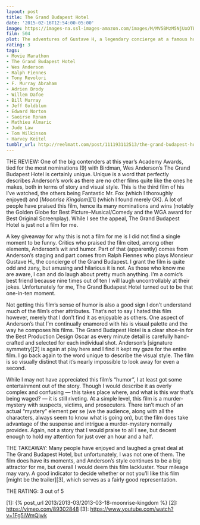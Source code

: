 ```yaml
---
layout: post
title: The Grand Budapest Hotel
date: '2015-02-16T12:54:00-05:00'
image: https://images-na.ssl-images-amazon.com/images/M/MV5BMzM5NjUxOTEyMl5BMl5BanBnXkFtZTgwNjEyMDM0MDE@._V1_UX182_CR0,0,182,268_AL_.jpg
film: 504
plot: The adventures of Gustave H, a legendary concierge at a famous hotel from the fictional Republic of Zubrowka between the first and second World Wars, and Zero Moustafa, the lobby boy who becomes his most trusted friend.
rating: 3
tags:
- Movie Marathon
- The Grand Budapest Hotel
- Wes Anderson
- Ralph Fiennes
- Tony Revolori
- F. Murray Abraham
- Adrien Brody
- Willem Dafoe
- Bill Murray
- Jeff Goldblum
- Edward Norton
- Saoirse Ronan
- Mathieu Almaric
- Jude Law
- Tom Wilkinson
- Harvey Keitel
tumblr_url: http://reelmatt.com/post/111193112513/the-grand-budapest-hotel
---
```


THE REVIEW: One of the big contenders at this year’s Academy Awards, tied for the most nominations (9) with Birdman, Wes Anderson’s The Grand Budapest Hotel is certainly unique. Unique is a word that perfectly describes Anderson’s work as there are no other films quite like the ones he makes, both in terms of story and visual style. This is the third film of his I’ve watched, the others being Fantastic Mr. Fox (which I thoroughly enjoyed) and [*Moonrise Kingdom*][1] (which I found merely OK). A lot of people have praised this film, hence its many nominations and wins (notably the Golden Globe for Best Picture–Musical/Comedy and the WGA award for Best Original Screenplay). While I see the appeal, The Grand Budapest Hotel is just not a film for me.

A key giveaway for why this is not a film for me is I did not find a single moment to be funny. Critics who praised the film cited, among other elements, Anderson’s wit and humor. Part of that (apparently) comes from Anderson’s staging and part comes from Ralph Fiennes who plays Monsieur Gustave H., the concierge of the Grand Budapest. I grant the film is quite odd and zany, but amusing and hilarious it is not. As those who know me are aware, I can and do laugh about pretty much anything. I’m a comic’s best friend because nine times out of ten I will laugh uncontrollably at their jokes. Unfortunately for me, The Grand Budapest Hotel turned out to be that one-in-ten moment.

Not getting this film’s sense of humor is also a good sign I don’t understand much of the film’s other attributes. That’s not to say I hated this film however, merely that I don’t find it as enjoyable as others. One aspect of Anderson’s that I’m continually enamored with his is visual palette and the way he composes his films. The Grand Budapest Hotel is a clear shoe-in for the Best Production Design Oscar as every minute detail is carefully hand-crafted and selected for each individual shot. Anderson’s [signature symmetry][2] is again at play here and I find it kept my gaze for the entire film. I go back again to the word unique to describe the visual style. The film is so visually distinct that it’s nearly impossible to look away for even a second.

While I may not have appreciated this film’s “humor”, I at least got some entertainment out of the story. Though I would describe it as overly complex and confusing — this takes place where, and what is this war that’s being waged? — it is still riveting. At a simple level, this film is a murder-mystery with suspects, victims, and prosecutors. There isn’t much of an actual “mystery” element per se (we the audience, along with all the characters, always seem to know what is going on), but the film does take advantage of the suspense and intrigue a murder-mystery normally provides. Again, not a story that I would praise to all I see, but decent enough to hold my attention for just over an hour and a half.

THE TAKEAWAY: Many people have enjoyed and laughed a great deal at The Grand Budapest Hotel, but unfortunately, I was not one of them. The film does have its moments, and Anderson’s style continues to be a big attractor for me, but overall I would deem this film lackluster. Your mileage may vary. A good indicator to decide whether or not you’ll like this film [might be the trailer][3], which serves as a fairly good representation.

THE RATING: 3 out of 5

[1]: {% post_url 2013/2013-03/2013-03-18-moonrise-kingdom %}
[2]: https://vimeo.com/89302848
[3]: https://www.youtube.com/watch?v=1Fg5iWmQjwk
